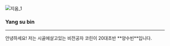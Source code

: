 
![지움_1](https://user-images.githubusercontent.com/51535640/87578395-5142f180-c70f-11ea-8b37-3380147a0cb9.gif)

### Yang su bin
***
안녕하세요! 저는 시골에살고있는 비전공자 코린이 20대초반 \*\*양수빈\*\*입니다.
